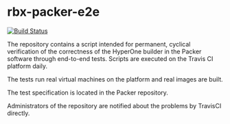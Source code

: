 # rbx-packer-e2e

[![Build Status](https://travis-ci.com/hyperonecom/h1-packer-e2e.svg?branch=master)](https://travis-ci.com/hyperonecom/h1-packer-e2e)

The repository contains a script intended for permanent, cyclical verification of the correctness of the HyperOne builder in the Packer software through end-to-end tests. Scripts are executed on the Travis CI platform daily.

The tests run real virtual machines on the platform and real images are built.

The test specification is located in the Packer repository.

Administrators of the repository are notified about the problems by TravisCI directly.